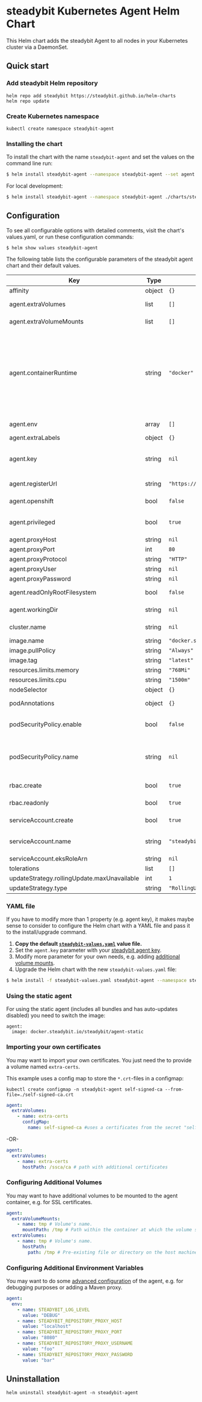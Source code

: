 # steadybit Kubernetes Agent Helm Chart

This Helm chart adds the steadybit Agent to all nodes in your Kubernetes cluster via a DaemonSet.

## Quick start

### Add steadybit Helm repository

```
helm repo add steadybit https://steadybit.github.io/helm-charts
helm repo update
```

### Create Kubernetes namespace

```
kubectl create namespace steadybit-agent
```

### Installing the chart

To install the chart with the name `steadybit-agent` and set the values on the command line run:

```bash
$ helm install steadybit-agent --namespace steadybit-agent --set agent.key=STEADYBIT_AGENT_KEY --set cluster.name=CLUSTER_NAME steadybit/steadybit-agent
```

For local development:

```bash
$ helm install steadybit-agent --namespace steadybit-agent ./charts/steadybit-agent --set agent.key=STEADYBIT_AGENT_KEY --set cluster.name=CLUSTER_NAME
```

## Configuration

To see all configurable options with detailed comments, visit the chart's values.yaml, or run these configuration commands:

```
$ helm show values steadybit-agent
```

The following table lists the configurable parameters of the steadybit agent chart and their default values.

| Key                                         | Type   | Default                                 | Description                                                                                                                                                                                                                                                                                                                                |
|---------------------------------------------|--------|-----------------------------------------|--------------------------------------------------------------------------------------------------------------------------------------------------------------------------------------------------------------------------------------------------------------------------------------------------------------------------------------------|
| affinity                                    | object | `{}`                                    | Affinities to influence agent pod assignment.                                                                                                                                                                                                                                                                                              |
| agent.extraVolumes                          | list   | `[]`                                    | Additional volumes to which the agent container will be mounted.                                                                                                                                                                                                                                                                           |
| agent.extraVolumeMounts                     | list   | `[]`                                    | Additional volumeMounts to which the agent container will be mounted.                                                                                                                                                                                                                                                                      |
| agent.containerRuntime                      | string | `"docker"`                              | The container runtime to be used. Valid values: <br><br>docker = uses the docker runtime. Will mount [/var/run/docker.sock] <br><br>crio = uses the cri-o runtime. Will mount [/run/crio/crio.sock, /run/runc] <br><br>containerd = uses the containerd runtime. Will mount [/run/containerd/containerd.sock, /run/containerd/runc/k8s.io] |
| agent.env                                   | array  | `[]`                                    | Additional environment variables for the steadybit agent                                                                                                                                                                                                                                                                                   |
| agent.extraLabels                           | object | `{}`                                    | Additional labels                                                                                                                                                                                                                                                                                                                          |
| agent.key                                   | string | `nil`                                   | The secret token which your agent uses to authenticate to steadybit's servers. Get it from  Get it from https://platform.steadybit.io/settings/agents/setup.                                                                                                                                                                               |
| agent.registerUrl                           | string | `"https://platform.steadybit.io"`       | The URL of the steadybit server your agents will connect to.                                                                                                                                                                                                                                                                               |
| agent.openshift                             | bool   | `false`                                 | Needs to be activated when running in OpenShift 4.x                                                                                                                                                                                                                                                                                        |
| agent.privileged                            | bool   | `true`                                  | Set to false if you want to use the agent in non-privileged mode. It will then require SYS_BOOT, NET_ADMIN, NET_RAW, KILL and SYS_TIME                                                                                                                                                                                                     |
| agent.proxyHost                             | string | `nil`                                   | Hostname or address of your proxy                                                                                                                                                                                                                                                                                                          |
| agent.proxyPort                             | int    | `80`                                    | Port of your proxy                                                                                                                                                                                                                                                                                                                         |
| agent.proxyProtocol                         | string | `"HTTP"`                                | proxy protocol                                                                                                                                                                                                                                                                                                                             |
| agent.proxyUser                             | string | `nil`                                   | username of the proxy auth (if needed)                                                                                                                                                                                                                                                                                                     |
| agent.proxyPassword                         | string | `nil`                                   | password of the proxy auth (if needed)                                                                                                                                                                                                                                                                                                     |
| agent.readOnlyRootFilesystem                | bool   | `false`                                 | Set to true if you want to use the agent in readOnlyRootFilesystem root-fs mode.                                                                                                                                                                                                                                                           |
| agent.workingDir                            | string | `nil`                                   | set the writeable working directory. need if agent.readOnlyRootFilesystem = true                                                                                                                                                                                                                                                           |
| cluster.name                                | string | `nil`                                   | Represents the name that will be assigned to this Kubernetes cluster in steadybit.                                                                                                                                                                                                                                                         |
| image.name                                  | string | `"docker.steadybit.io/steadybit/agent"` | The container image  to use of the steadybit agent.                                                                                                                                                                                                                                                                                        |
| image.pullPolicy                            | string | `"Always"`                              | Specifies when to pull the image container.                                                                                                                                                                                                                                                                                                |
| image.tag                                   | string | `"latest"`                              | tag name of the agent container image to use.                                                                                                                                                                                                                                                                                              |
| resources.limits.memory                     | string | `"768Mi"`                               | memory resource limit for the agent container                                                                                                                                                                                                                                                                                              |
| resources.limits.cpu                        | string | `"1500m"`                               | cpu resource limit for the agent container                                                                                                                                                                                                                                                                                                 |
| nodeSelector                                | object | `{}`                                    | Node labels for pod assignment                                                                                                                                                                                                                                                                                                             |
| podAnnotations                              | object | `{}`                                    | Additional annotations to be added to the agent pods.                                                                                                                                                                                                                                                                                      |
| podSecurityPolicy.enable                    | bool   | `false`                                 | Specifies whether a PodSecurityPolicy should be authorized for the steadybit Agent pods. Requires `rbac.create` to be `true` as well.                                                                                                                                                                                                      |
| podSecurityPolicy.name                      | string | `nil`                                   | The name of an existing PodSecurityPolicy you would like to authorize for the steadybit Agent pods. If not set and `enable` is true, a PodSecurityPolicy will be created with a name generated using the fullname template.                                                                                                                |
| rbac.create                                 | bool   | `true`                                  | Specifies whether RBAC resources should be created.                                                                                                                                                                                                                                                                                        |
| rbac.readonly                               | bool   | `true`                                  | Specifies if Kubernetes API access should only be read only.                                                                                                                                                                                                                                                                               |
| serviceAccount.create                       | bool   | `true`                                  | Specifies whether a ServiceAccount should be created.                                                                                                                                                                                                                                                                                      |
| serviceAccount.name                         | string | `"steadybit-agent"`                     | The name of the ServiceAccount to use. If not set and `create` is true, a name is generated using the fullname template.                                                                                                                                                                                                                   |
| serviceAccount.eksRoleArn                   | string | `nil`                                   | The arn of the IAM role - [see aws docs](https://docs.aws.amazon.com/eks/latest/userguide/specify-service-account-role.html)                                                                                                                                                                                                               |
| tolerations                                 | list   | `[]`                                    | Tolerations to influence agent pod assignment.                                                                                                                                                                                                                                                                                             |
| updateStrategy.rollingUpdate.maxUnavailable | int    | `1`                                     |                                                                                                                                                                                                                                                                                                                                            |
| updateStrategy.type                         | string | `"RollingUpdate"`                       | Which type of `updateStrategy` should be used.                                                                                                                                                                                                                                                                                             |

### YAML file

If you have to modify more than 1 property (e.g. agent key), it makes maybe sense to consider to configure the Helm chart with a YAML file and pass it to the
install/upgrade command.

1. **Copy the default [`steadybit-values.yaml`](values.yaml) value file.**
2. Set the `agent.key` parameter with your [steadybit agent key](https://platform.steadybit.io/settings/agents/setup).
3. Modify more parameter for your own needs, e.g. adding [additional volume mounts](#configuring-additional-volumes).
4. Upgrade the Helm chart with the new `steadybit-values.yaml` file:

```bash
$ helm install -f steadybit-values.yaml steadybit-agent --namespace steadybit-agent steadybit/steadybit-agent
```

### Using the static agent

For using the static agent (includes all bundles and has auto-updates disabled) you need to switch the image:

```
agent:
  image: docker.steadybit.io/steadybit/agent-static
````

### Importing your own certificates

You may want to import your own certificates. You just need the to provide a volume named `extra-certs`.

This example uses a config map to store the `*.crt`-files in a configmap:

```
kubectl create configmap -n steadybit-agent self-signed-ca --from-file=./self-signed-ca.crt
```

```yaml
agent:
  extraVolumes:
    - name: extra-certs
      configMap:
        name: self-signed-ca #uses a certificates from the secret "self-signed-ca"
```

-OR-

```yaml
agent:
  extraVolumes:
    - name: extra-certs
      hostPath: /ssca/ca # path with additional certificates
```

### Configuring Additional Volumes

You may want to have additional volumes to be mounted to the agent container, e.g. for SSL certificates.

```yaml
agent:
  extraVolumeMounts:
    - name: tmp # Volume's name.
      mountPath: /tmp # Path within the container at which the volume should be mounted.
  extraVolumes:
    - name: tmp # Volume's name.
      hostPath:
        path: /tmp # Pre-existing file or directory on the host machine
```

### Configuring Additional Environment Variables

You may want to do some [advanced configuration](https://docs.steadybit.io/installation-agent/4-advanced-configuration) of the agent, e.g. for debugging
purposes or adding a Maven proxy.

```yaml
agent:
  env:
    - name: STEADYBIT_LOG_LEVEL
      value: "DEBUG"
    - name: STEADYBIT_REPOSITORY_PROXY_HOST
      value: "localhost"
    - name: STEADYBIT_REPOSITORY_PROXY_PORT
      value: "8080"
    - name: STEADYBIT_REPOSITORY_PROXY_USERNAME
      value: "foo"
    - name: STEADYBIT_REPOSITORY_PROXY_PASSWORD
      value: "bar"
```

## Uninstallation

```
helm uninstall steadybit-agent -n steadybit-agent
```
